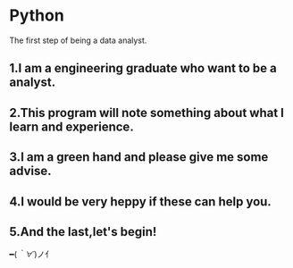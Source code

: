 # Python
The first step of being a data analyst.

## 1.I am a engineering graduate who want to be a analyst.

## 2.This program will note something about what I learn and experience.

## 3.I am a green hand and please give me some advise.

## 4.I would be very heppy if these can help you.

## 5.And the last,let's begin!  

━(*｀∀´*)ノ亻

